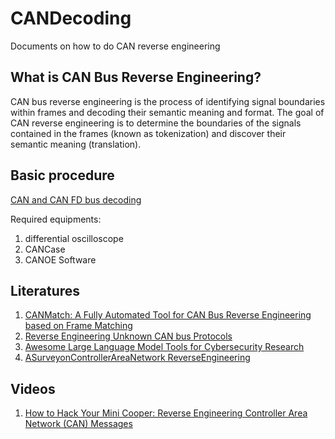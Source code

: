 # CANDecoding
Documents on how to do CAN reverse engineering
## What is CAN Bus Reverse Engineering?

CAN bus reverse engineering is the process of identifying  signal boundaries within frames and decoding their semantic meaning and format. The goal of CAN reverse engineering is to determine
the boundaries of the signals contained in the frames (known as tokenization) and discover their semantic meaning (translation). 

## Basic procedure

[CAN and CAN FD bus decoding](https://www.picotech.com/library/oscilloscopes/can-bus-serial-protocol-decoding)

Required equipments:

1. differential oscilloscope
2. CANCase
3. CANOE Software

## Literatures

1. [CANMatch: A Fully Automated Tool for CAN Bus Reverse Engineering based on Frame Matching](https://orbilu.uni.lu/bitstream/10993/48502/1/FINAL%20VERSION.pdf)
2. [Reverse Engineering Unknown CAN bus Protocols](https://deadpacketsociety.net/Reverse-Engineering-Unknown-CANbus-Protocols/)
3. [Awesome Large Language Model Tools for Cybersecurity Research](https://github.com/tenable/awesome-llm-cybersecurity-tools)
4. [ASurveyonControllerAreaNetwork ReverseEngineering](https://rtcl.eecs.umich.edu/rtclweb/assets/publications/2023/ieeecomm23-buscemi.pdf)

## Videos
1. [How to Hack Your Mini Cooper: Reverse Engineering Controller Area Network (CAN) Messages](https://youtu.be/WuMJfQUDoOY?si=t3aSAMXoWS4cHYue)
